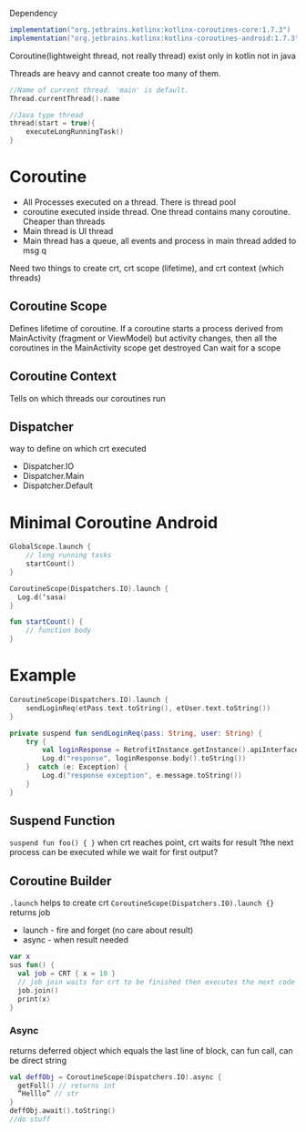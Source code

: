 Dependency
```gradle
implementation("org.jetbrains.kotlinx:kotlinx-coroutines-core:1.7.3")
implementation("org.jetbrains.kotlinx:kotlinx-coroutines-android:1.7.3")
```

Coroutine(lightweight thread, not really thread) exist only in kotlin not in java

Threads are heavy and cannot create too many of them.
```kotlin
//Name of current thread. 'main' is default.
Thread.currentThread().name

//Java type thread
thread(start = true){
	executeLongRunningTask()
}
```
# Coroutine
- All Processes executed on a thread. There is thread pool
- coroutine executed inside thread. One thread contains many coroutine. Cheaper than threads
- Main thread is UI thread
- Main thread has a queue, all events and process in main thread added to msg q

Need two things to create crt, crt scope (lifetime), and crt context (which threads)



## Coroutine Scope
Defines lifetime of coroutine. If a coroutine starts a process derived from MainActivity (fragment or ViewModel) but activity changes, then all the coroutines in the MainActivity scope get destroyed
Can wait for a scope 

## Coroutine Context
Tells on which threads our coroutines run

## Dispatcher
way to define on which crt executed

- Dispatcher.IO
- Dispatcher.Main
- Dispatcher.Default


# Minimal Coroutine Android

```kotlin
GlobalScope.launch {
	// long running tasks
	startCount()
}

CoroutineScope(Dispatchers.IO).launch {
  Log.d(‘sasa)
}

fun startCount() {
	// function body
}
```

# Example

```kotlin
CoroutineScope(Dispatchers.IO).launch {
	sendLoginReq(etPass.text.toString(), etUser.text.toString())
}

private suspend fun sendLoginReq(pass: String, user: String) {
	try {
		val loginResponse = RetrofitInstance.getInstance().apiInterface.login(user, pass)
		Log.d("response", loginResponse.body().toString())
	}  catch (e: Exception) {
		Log.d("response exception", e.message.toString())
	}
}
```

## Suspend Function
`suspend fun foo() { }`
when crt reaches point, crt waits for result
?the next process can be executed while we wait for first output?

## Coroutine Builder
`.launch` helps to create crt
`CoroutineScope(Dispatchers.IO).launch {}` returns job

- launch - fire and forget (no care about result)
- async - when result needed
```kotlin
var x
sus fun() {
  val job = CRT { x = 10 }
  // job join waits for crt to be finished then executes the next code
  job.join()
  print(x)
}
```

### Async
returns deferred object which equals the last line of block, can fun call, can be direct string
```kotlin
val deffObj = CoroutineScope(Dispatchers.IO).async {
  getFoll() // returns int
  “Helllo” // str
}
deffObj.await().toString()
//do stuff
```

